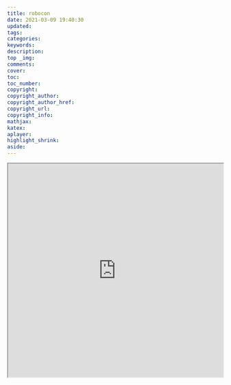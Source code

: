 ```yaml
---
title: robocon
date: 2021-03-09 19:40:30
updated:
tags:
categories:
keywords:
description:
top _img:
comments:
cover:
toc:
toc_number:
copyright:
copyright_author:
copyright_author_href:
copyright_url:
copyright_info:
mathjax:
katex:
aplayer:
highlight_shrink:
aside:
---
```

<iframe width="100%" height="500" src="http://photo.lyh.best/2021/03/09/3b998d820df3b.pdf"></iframe>